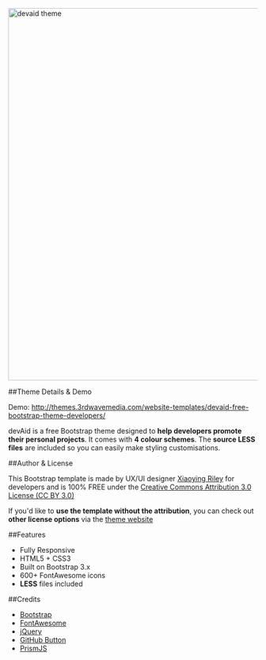 <a href="http://themes.3rdwavemedia.com/website-templates/devaid-free-bootstrap-theme-developers/" target="_blank">
<img src="http://themes.3rdwavemedia.com/wp-content/uploads/2014/11/Free-Bootstrap-Theme-for-Developers.png" alt="devaid theme" style="width: 750px" >
</a>

##Theme Details & Demo

Demo: http://themes.3rdwavemedia.com/website-templates/devaid-free-bootstrap-theme-developers/

devAid is a free Bootstrap theme designed to **help developers promote their personal projects**. It comes with **4 colour schemes**. The **source LESS files** are included so you can easily make styling customisations.

##Author & License

This Bootstrap template is made by UX/UI designer [Xiaoying Riley](https://twitter.com/3rdwave_themes) for developers and is 100% FREE under the [Creative Commons Attribution 3.0 License (CC BY 3.0)](http://creativecommons.org/licenses/by/3.0/)

If you'd like to **use the template without the attribution**, you can check out **other license options** via the [theme website](http://themes.3rdwavemedia.com/website-templates/devaid-free-bootstrap-theme-developers/)


##Features

-  Fully Responsive
-  HTML5 + CSS3
-  Built on Bootstrap 3.x
-  600+ FontAwesome icons
-  **LESS** files included

##Credits
- [Bootstrap](http://getbootstrap.com/)
- [FontAwesome](http://fortawesome.github.io/Font-Awesome/)
- [jQuery](http://jquery.com/)
- [GitHub Button](https://github.com/mdo/github-buttons/)
- [PrismJS](http://prismjs.com/)
